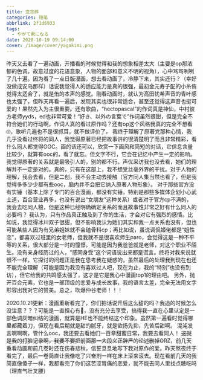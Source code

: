 ```yaml
---
title: 念念碎
categories: 随笔
abbrlink: 2f1d6933
tags:
  - やがて君になる
date: 2020-10-19 09:14:00
cover: /image/cover/yagakimi.png
---
```

昨天又去看了一遍动画，开播看的时候觉得和我的想象相差太大（主要是op那浓郁的色调，故意过度的花语意象，人物的面部和意义不明的视角），心中骂骂咧咧了几十遍。因为看了一点日版漫画，想去看动画了，冷静下来，其实还行？（幸好没做成安岛那样）话说我觉得人的适应能力是真的很强，最初金元寿子配的小糸侑觉得太适合了，就是侑的本声的感觉。刚看动画时，就认为高田忧希声音的青叶感也太强了，但昨天再看一遍后，发现其实也很非常适合，甚至还觉得这声音也挺可爱的！果然先入为主很重要。还有歌曲，“hectopascal”的作词真是神仙，中村彼方老师yyds，ed也非常可爱！“好き、以外の言葉で”作词虽然很甜，但是完全不符合她们的行动啊，作词人真的看过原作吗？还有op这个风格我真的完全不想看🙄，歌听几遍也不是很抓耳，就不做评价了。
我终于理解了原著党那种心情，我几乎没看过终将的同人，我觉得原著已经把故事讲的很清楚明了而且非常精彩，看什么同人都觉得OOC。画的话还可以，欣赏一下画风和简短的对话，它信息含量比较少，就算有ooc的，看了就忘。但文字不行，它会在记忆中产生一定的影响。我觉得原著的关系就是最吸引人的，别的都不行。声优采访我也没去看，她们的理解并不一定是对的。真的，只有在这部上，我不想受丝毫外界的干扰。对于人物的理解，我会去看，但是二创，我不会主动去接触（官方同人集当然也看了，但是我觉得多多少少都有些ooc，脑内并不会把它纳入原著人物形象）。
对于那些官方没有实锤（基本上除了专门的百合漫画，都没有实锤，特别是那些多媒体企划<span class="heimu">小心武士道</span>，百合营业再多，也没有说出“女朋友”这种关系）或者对于官方cp不满的，我会去吃同人粮，但是这种已经明确确定关系的而且故事性非常之好有什么同人的必要吗？
我认为，只有作品真正触及到了你的生活，才会对它有强烈的感情。比如说，我觉得冰川双子很甜，但不影响我认为她们其实和我一点关系也没有，但也可能某些人因为有兄弟姐妹就不会磕骨科cp；再比如说，虽说调侃姬佬都是“姐性恋”，都喜欢过班里的女老师，但我就不是很喜欢师生paro，会觉得这是一种不平等的关系，很大部分是一时的憧憬。可能是因为我爸爸就是老师，对这个职业不陌生。没有亲身经历过的人，“感同身受”这个词语说出来都是谎言。终将对我来说就很不一样，它探讨的问题正是我在思考我在疑惑的，虽然最后的处理我到现在也还不能完全理解（可能是因为我没有喜欢过人吧，现在为止，我的“特别”也没有到访），但它给我的共鸣感太强了，这才是它是我心中漫画top1的理由吧。
另外，抛开百合元素，它也是一部顶级的恋爱与成长故事，我的语言太差，完全无法用文字形容出我对它的赞美。总之，吹爆仲谷老师！！！

2020.10.21更新：漫画重新看完了，你们把话说开后这么甜的吗？我追的时候怎么没注意？？？可能是一直担心有🔪，没有充分去享受，搞得我一直在心里认定是一部色调灰暗纠结的漫画，就算是HE也不能终结这个印象。虽然第一遍看时觉得哪里都藏着刀，但现在看后期就是甜的腻牙，就是欲扬先抑，先苦后甜啊。
<span class="heimu">混沌发言</span>啊啊啊，管什么ooc，我还要去看她们一百章甜蜜日常，我要去看同人！
<del>这就是我的打脸记录啊，我要不要把前面那一大段义正辞严的论述删掉ORZ</del>，前几天重看动画和前几卷时还在伤春悲秋，信誓旦旦地写下我对原作的爱。昨天熬夜终于看完了，最后一卷简直让我像吃了兴奋剂一样在床上滚来滚去。现在看前几天的我简直像傻子一样，我都看完了你们这苦涩胃痛的恋爱，就不能去同人里找点糖吃吗（理直气壮叉腰）
